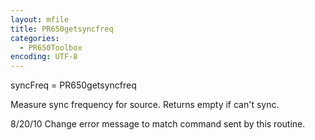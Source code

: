 ```yaml
---
layout: mfile
title: PR650getsyncfreq
categories:
  - PR650Toolbox
encoding: UTF-8
---
```


syncFreq = PR650getsyncfreq

Measure sync frequency for source.  Returns
empty if can't sync.

8/20/10  Change error message to match command sent by this routine.